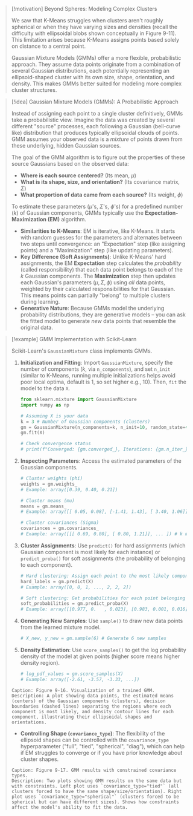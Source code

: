 > [!motivation] Beyond Spheres: Modeling Complex Clusters
>
> We saw that K-Means struggles when clusters aren't roughly spherical or when they have varying sizes and densities (recall the difficulty with ellipsoidal blobs shown conceptually in Figure 9-11). This limitation arises because K-Means assigns points based solely on distance to a central point.
>
> Gaussian Mixture Models (GMMs) offer a more flexible, probabilistic approach. They assume data points originate from a combination of several Gaussian distributions, each potentially representing an ellipsoid-shaped cluster with its own size, shape, orientation, and density. This makes GMMs better suited for modeling more complex cluster structures.

> [!idea] Gaussian Mixture Models (GMMs): A Probabilistic Approach
>
> Instead of assigning each point to a single cluster definitively, GMMs take a probabilistic view. Imagine the data was created by several different "source" processes, each following a Gaussian (bell-curve like) distribution that produces typically ellipsoidal clouds of points. GMM assumes your observed data is a *mixture* of points drawn from these underlying, hidden Gaussian sources.
>
> The goal of the GMM algorithm is to figure out the properties of these source Gaussians based on the observed data:
> * **Where is each source centered?** (Its mean, $\mu$)
> * **What is its shape, size, and orientation?** (Its covariance matrix, $\Sigma$)
> * **What proportion of data came from each source?** (Its weight, $\phi$)
>
> To estimate these parameters ($\mu$'s, $\Sigma$'s, $\phi$'s) for a predefined number ($k$) of Gaussian components, GMMs typically use the **Expectation-Maximization (EM)** algorithm.
> * **Similarities to K-Means**: EM is iterative, like K-Means. It starts with random guesses for the parameters and alternates between two steps until convergence: an "Expectation" step (like assigning points) and a "Maximization" step (like updating parameters).
> * **Key Difference (Soft Assignments)**: Unlike K-Means' hard assignments, the EM **Expectation** step calculates the *probability* (called responsibility) that each data point belongs to each of the $k$ Gaussian components. The **Maximization** step then updates each Gaussian's parameters ($\mu, \Sigma, \phi$) using *all* data points, weighted by their calculated responsibilities for that Gaussian. This means points can partially "belong" to multiple clusters during learning.
> * **Generative Nature**: Because GMMs model the underlying probability distributions, they are generative models – you can ask the fitted model to generate *new* data points that resemble the original data.

> [!example] GMM Implementation with Scikit-Learn
>
> Scikit-Learn's `GaussianMixture` class implements GMMs.
>
> 1.  **Initialization and Fitting**: Import `GaussianMixture`, specify the number of components ($k$, via `n_components`), and set `n_init` (similar to K-Means, running multiple initializations helps avoid poor local optima, default is 1, so set higher e.g., 10). Then, `fit` the model to the data `X`.
>     ```python
>     from sklearn.mixture import GaussianMixture
>     import numpy as np
>
>     # Assuming X is your data
>     k = 3 # Number of Gaussian components (clusters)
>     gm = GaussianMixture(n_components=k, n_init=10, random_state=42)
>     gm.fit(X)
>
>     # Check convergence status
>     # print(f"Converged: {gm.converged_}, Iterations: {gm.n_iter_}")
>     ```
>
> 2.  **Inspecting Parameters**: Access the estimated parameters of the Gaussian components.
>     ```python
>     # Cluster weights (phi)
>     weights = gm.weights_
>     # Example: array([0.39, 0.40, 0.21])
>
>     # Cluster means (mu)
>     means = gm.means_
>     # Example: array([[ 0.05, 0.08], [-1.41, 1.43], [ 3.40, 1.06]])
>
>     # Cluster covariances (Sigma)
>     covariances = gm.covariances_
>     # Example: array([[[ 0.69, 0.80], [ 0.80, 1.21]], ... ]) # k matrices
>     ```
>
> 3.  **Cluster Assignments**: Use `predict()` for hard assignments (which Gaussian component is most likely for each instance) or `predict_proba()` for soft assignments (the probability of belonging to each component).
>     ```python
>     # Hard clustering: Assign each point to the most likely component
>     hard_labels = gm.predict(X)
>     # Example: array([0, 0, 1, ..., 2, 2, 2])
>
>     # Soft clustering: Get probabilities for each point belonging to each component
>     soft_probabilities = gm.predict_proba(X)
>     # Example: array([[0.977, 0.   , 0.023], [0.983, 0.001, 0.016], ...])
>     ```
>
> 4.  **Generating New Samples**: Use `sample()` to draw new data points from the learned mixture model.
>     ```python
>     # X_new, y_new = gm.sample(6) # Generate 6 new samples
>     ```
>
> 5.  **Density Estimation**: Use `score_samples()` to get the log probability density of the model at given points (higher score means higher density region).
>     ```python
>     # log_pdf_values = gm.score_samples(X)
>     # Example: array([-2.61, -3.57, -3.33, ...])
>     ```
> ```image_goes_here
> Caption: Figure 9-16. Visualization of a trained GMM.
> Description: A plot showing data points, the estimated means (centers) of the Gaussian components (clusters), decision boundaries (dashed lines) separating the regions where each component is most likely, and density contour lines for each component, illustrating their ellipsoidal shapes and orientations.
> ```
>
> * **Controlling Shape (`covariance_type`)**: The flexibility of the ellipsoid shapes can be controlled with the `covariance_type` hyperparameter ("full", "tied", "spherical", "diag"), which can help if EM struggles to converge or if you have prior knowledge about cluster shapes.
> ```image_goes_here
> Caption: Figure 9-17. GMM results with constrained covariance types.
> Description: Two plots showing GMM results on the same data but with constraints. Left plot uses `covariance_type="tied"` (all clusters forced to have the same shape/size/orientation). Right plot uses `covariance_type="spherical"` (clusters forced to be spherical but can have different sizes). Shows how constraints affect the model's ability to fit the data.
> ```